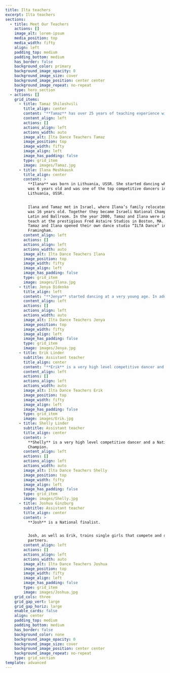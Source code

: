 ```yaml
---
title: Ilta teachers
excerpt: Ilta teachers
sections:
  - title: Meet Our Teachers
    actions: []
    image_alt: lorem-ipsum
    media_position: top
    media_width: fifty
    align: left
    padding_top: medium
    padding_bottom: medium
    has_border: false
    background_color: primary
    background_image_opacity: 0
    background_image_size: cover
    background_image_position: center center
    background_image_repeat: no-repeat
    type: hero_section
  - actions: []
    grid_items:
      - title: Tamaz Shiloshvili
        title_align: center
        content: "**Tamaz** has over 25 years of teaching experience with children and adults. He was born in Georgia, USSR and started learning to dance when he was 8 years old.\_ Tamaz started dancing competitively shortly after and had consistently held top places.\n\nWhen Tamaz was 16 years, his family relocated to Israel where he met Ilana. Together they became Israeli National Champions in Latin and Ballroom. In 2000 Tamaz and Ilana were invited to teach at the prestigious Fred Astaire Studios in Boston, MA.\_In 2006 Tamaz and Ilana opened their own studio “ILTA Dance” in Framingham.\n"
        content_align: left
        actions: []
        actions_align: left
        actions_width: auto
        image_alt: Ilta Dance Teachers Tamaz
        image_position: top
        image_width: fifty
        image_align: left
        image_has_padding: false
        type: grid_item
        image: images/Tamaz.jpg
      - title: Ilana Meshkausk
        title_align: center
        content: >
          **Ilana** was born in Lithuania, USSR. She started dancing when she
          was 6 years old and was one of the top competitive dancers in
          Lithuania, USSR.


          Ilana and Tamaz met in Israel, where Ilana’s family relocated when she
          was 16 years old. Together they became Israeli National Champions in
          Latin and Ballroom. In the year 2000, Tamaz and Ilana were invited to
          teach at the prestigious Fred Astaire Studios in Boston, MA. In 2006
          Tamaz and Ilana opened their own dance studio “ILTA Dance” in
          Framingham.
        content_align: left
        actions: []
        actions_align: left
        actions_width: auto
        image_alt: Ilta Dance Teachers Ilana
        image_position: top
        image_width: fifty
        image_align: left
        image_has_padding: false
        type: grid_item
        image: images/Ilana.jpg
      - title: Jenya Didenko
        title_align: left
        content: "**Jenya** started dancing at a very young age. In addition to ballroom dancing,\_she was also learning ballet, contemporary dance and hip-hop.\_From her early years, Jenya loved to choreograph and teach others to dance. When she was only 16, her students were winners and finalists at many Ukrainian competitions and dance talent shows.\_In 2010 Jenya moved to the USA. \_After 4 year of dancing as amateur, Jenya became\_professional dancer and instructor.\n\nHer accomplishments include:\nTwin Cities Open Ballroom Champion\nThe Commonwealth Classic Champion\nDancing a la Carte Champion\nNashville Stars Champion.\n"
        content_align: left
        actions: []
        actions_align: left
        actions_width: auto
        image_alt: Ilta Dance Teachers Jenya
        image_position: top
        image_width: fifty
        image_align: left
        image_has_padding: false
        type: grid_item
        image: images/Jenya.jpg
      - title: Erik Linder
        subtitle: Assistant teacher
        title_align: center
        content: "**Erik** is a very high level competitive dancer and a Nation Champion.\n\nErik\_trains single girls that are competitive that don’t have partners. This is a great way to learn and be able to dance or compete with partner that is a dance teacher at the same time.\n"
        content_align: left
        actions: []
        actions_align: left
        actions_width: auto
        image_alt: Ilta Dance Teachers Erik
        image_position: top
        image_width: fifty
        image_align: left
        image_has_padding: false
        type: grid_item
        image: images/Erik.jpg
      - title: Shelly Linder
        subtitle: Assistant teacher
        title_align: center
        content: >
          **Shelly** is a very high level competitive dancer and a Nation
          Champion.
        content_align: left
        actions: []
        actions_align: left
        actions_width: auto
        image_alt: Ilta Dance Teachers Shelly
        image_position: top
        image_width: fifty
        image_align: left
        image_has_padding: false
        type: grid_item
        image: images/Shelly.jpg
      - title: Joshua Ginzburg
        subtitle: Assistant teacher
        title_align: center
        content: >
          **Josh** is a National finalist. 


          Josh, as well as Erik, trains single girls that compete and don't have
          partners.
        content_align: left
        actions: []
        actions_align: left
        actions_width: auto
        image_alt: Ilta Dance Teachers Joshua
        image_position: top
        image_width: fifty
        image_align: left
        image_has_padding: false
        type: grid_item
        image: images/Joshua.jpg
    grid_cols: three
    grid_gap_vert: large
    grid_gap_horiz: large
    enable_cards: false
    align: center
    padding_top: medium
    padding_bottom: medium
    has_border: false
    background_color: none
    background_image_opacity: 0
    background_image_size: cover
    background_image_position: center center
    background_image_repeat: no-repeat
    type: grid_section
template: advanced
---
```

